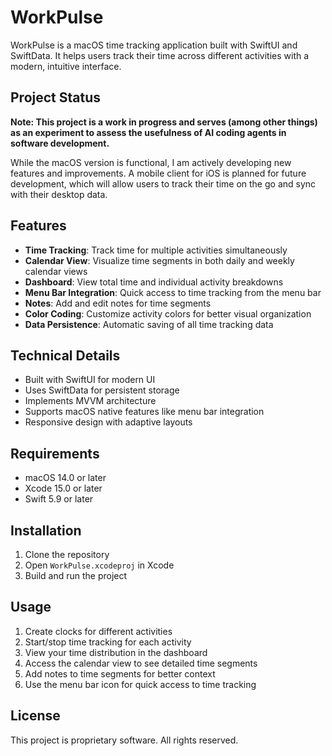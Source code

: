 # WorkPulse

WorkPulse is a macOS time tracking application built with SwiftUI and SwiftData. It helps users track their time across different activities with a modern, intuitive interface.

## Project Status

**Note: This project is a work in progress and serves (among other things) as an experiment to assess the usefulness of AI coding agents in software development.**

While the macOS version is functional, I am actively developing new features and improvements. A mobile client for iOS is planned for future development, which will allow users to track their time on the go and sync with their desktop data.

## Features

- **Time Tracking**: Track time for multiple activities simultaneously
- **Calendar View**: Visualize time segments in both daily and weekly calendar views
- **Dashboard**: View total time and individual activity breakdowns
- **Menu Bar Integration**: Quick access to time tracking from the menu bar
- **Notes**: Add and edit notes for time segments
- **Color Coding**: Customize activity colors for better visual organization
- **Data Persistence**: Automatic saving of all time tracking data

## Technical Details

- Built with SwiftUI for modern UI
- Uses SwiftData for persistent storage
- Implements MVVM architecture
- Supports macOS native features like menu bar integration
- Responsive design with adaptive layouts

## Requirements

- macOS 14.0 or later
- Xcode 15.0 or later
- Swift 5.9 or later

## Installation

1. Clone the repository
2. Open `WorkPulse.xcodeproj` in Xcode
3. Build and run the project

## Usage

1. Create clocks for different activities
2. Start/stop time tracking for each activity
3. View your time distribution in the dashboard
4. Access the calendar view to see detailed time segments
5. Add notes to time segments for better context
6. Use the menu bar icon for quick access to time tracking

## License

This project is proprietary software. All rights reserved. 

